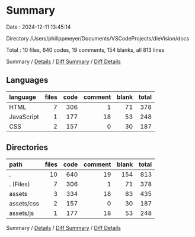 # Summary

Date : 2024-12-11 13:45:14

Directory /Users/philippmeyer/Documents/VSCodeProjects/dieVision/docs

Total : 10 files,  640 codes, 19 comments, 154 blanks, all 813 lines

Summary / [Details](details.md) / [Diff Summary](diff.md) / [Diff Details](diff-details.md)

## Languages
| language | files | code | comment | blank | total |
| :--- | ---: | ---: | ---: | ---: | ---: |
| HTML | 7 | 306 | 1 | 71 | 378 |
| JavaScript | 1 | 177 | 18 | 53 | 248 |
| CSS | 2 | 157 | 0 | 30 | 187 |

## Directories
| path | files | code | comment | blank | total |
| :--- | ---: | ---: | ---: | ---: | ---: |
| . | 10 | 640 | 19 | 154 | 813 |
| . (Files) | 7 | 306 | 1 | 71 | 378 |
| assets | 3 | 334 | 18 | 83 | 435 |
| assets/css | 2 | 157 | 0 | 30 | 187 |
| assets/js | 1 | 177 | 18 | 53 | 248 |

Summary / [Details](details.md) / [Diff Summary](diff.md) / [Diff Details](diff-details.md)